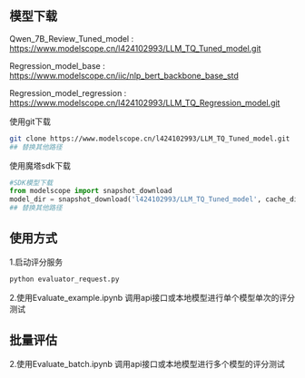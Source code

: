 ## 模型下载

Qwen_7B_Review_Tuned_model : https://www.modelscope.cn/l424102993/LLM_TQ_Tuned_model.git

Regression_model_base : https://www.modelscope.cn/iic/nlp_bert_backbone_base_std

Regression_model_regression : https://www.modelscope.cn/l424102993/LLM_TQ_Regression_model.git

使用git下载
```bash
git clone https://www.modelscope.cn/l424102993/LLM_TQ_Tuned_model.git
## 替换其他路径
```

使用魔塔sdk下载
```python
#SDK模型下载
from modelscope import snapshot_download
model_dir = snapshot_download('l424102993/LLM_TQ_Tuned_model', cache_dir = "./")
## 替换其他路径
```

## 使用方式

1.启动评分服务
```python
python evaluator_request.py
```

2.使用Evaluate_example.ipynb 调用api接口或本地模型进行单个模型单次的评分测试

## 批量评估

2.使用Evaluate_batch.ipynb 调用api接口或本地模型进行多个模型的评分测试
